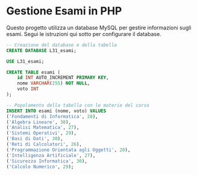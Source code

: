 # Gestione Esami in PHP

Questo progetto utilizza un database MySQL per gestire informazioni sugli esami. Segui le istruzioni qui sotto per configurare il database.

```sql
-- Creazione del database e della tabella
CREATE DATABASE L31_esami;

USE L31_esami;

CREATE TABLE esami (
    id INT AUTO_INCREMENT PRIMARY KEY,
    nome VARCHAR(255) NOT NULL,
    voto INT
);

-- Popolamento della tabella con le materie del corso
INSERT INTO esami (nome, voto) VALUES
('Fondamenti di Informatica', 28),
('Algebra Lineare', 30),
('Analisi Matematica', 27),
('Sistemi Operativi', 29),
('Basi di Dati', 30),
('Reti di Calcolatori', 26),
('Programmazione Orientata agli Oggetti', 28),
('Intelligenza Artificiale', 27),
('Sicurezza Informatica', 30),
('Calcolo Numerico', 29);
```